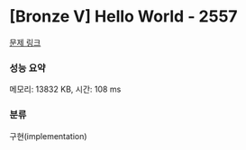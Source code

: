 # [Bronze V] Hello World - 2557 

[문제 링크](https://www.acmicpc.net/problem/2557) 

### 성능 요약

메모리: 13832 KB, 시간: 108 ms

### 분류

구현(implementation)

